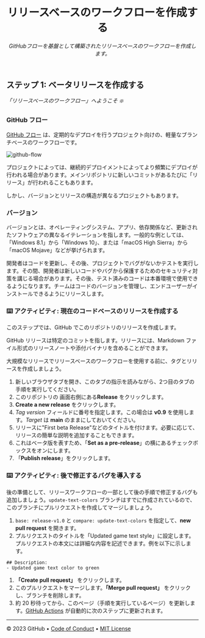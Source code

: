 <header>

<!--
<<< 作成者メモ: コースヘッダー >>>
このテンプレートを使用してコースを作成する方法の詳細については、<https://skills.github.com/quickstart> をご覧ください。
1280×640 の画像、文頭大文字で書かれたコース名、そして強調表示を使った簡潔な説明を含めてください。
リポジトリ設定で、テンプレートリポジトリを有効にし、1280×640 のソーシャル画像を追加し、ヘッドブランチの自動削除を設定します。
「About」の横に説明とタグを追加し、リリース、パッケージ、環境を無効にします。
オープンソースライセンスを追加します。GitHub は MIT ライセンスを使用しています。
-->

# リリースベースのワークフローを作成する

_GitHubフローを基盤として構築されたリリースベースのワークフローを作成します。_

</header>

<!--
<<< 著者注: ステップ 1 >>>
コースのステップを 3～5 個選びましょう。
最初のステップは常に最も難しいので、簡単なものを選びましょう。
詳しい説明については、docs.github.com へのリンクをご覧ください。
ステップを確認するには、新しいタブを開くようにユーザーに促しましょう。
-->

## ステップ 1: ベータリリースを作成する

_「リリースベースのワークフロー」へようこそ :sparkle:_

### GitHub フロー

[GitHub フロー](https://guides.github.com/introduction/flow/) は、定期的なデプロイを行うプロジェクト向けの、軽量なブランチベースのワークフローです。

![github-flow](https://user-images.githubusercontent.com/6351798/48032310-63842400-e114-11e8-8db0-06dc0504dcb5.png)

プロジェクトによっては、継続的デプロイメントによってより頻繁にデプロイが行われる場合があります。メインリポジトリに新しいコミットがあるたびに「リリース」が行われることもあります。

しかし、バージョンとリリースの構造が異なるプロジェクトもあります。

### バージョン

バージョンとは、オペレーティングシステム、アプリ、依存関係など、更新されたソフトウェアの異なるイテレーションを指します。一般的な例としては、「Windows 8.1」から「Windows 10」、または「macOS High Sierra」から「macOS Mojave」などが挙げられます。

開発者はコードを更新し、その後、プロジェクトでバグがないかテストを実行します。その間、開発者は新しいコードやバグから保護するためのセキュリティ対策を講じる場合があります。その後、テスト済みのコードは本番環境で使用できるようになります。チームはコードのバージョンを管理し、エンドユーザーがインストールできるようにリリースします。

### :keyboard: アクティビティ: 現在のコードベースのリリースを作成する

このステップでは、GitHub でこのリポジトリのリリースを作成します。

GitHub リリースは特定のコミットを指します。リリースには、Markdown ファイル形式のリリースノートや添付バイナリを含めることができます。

大規模なリリースでリリースベースのワークフローを使用する前に、タグとリリースを作成しましょう。

1. 新しいブラウザタブを開き、このタブの指示を読みながら、2つ目のタブの手順を実行してください。
2. このリポジトリの 画面右側にある**Release** をクリックします。
3. **Create a new release** をクリックします。
4. _Tag version_ フィールドに番号を指定します。この場合は **v0.9** を使用します。_Target_ は **main** のままにしておいてください。
5. リリースに"First beta Release"などのタイトルを付けます。必要に応じて、リリースの簡単な説明を追加することもできます。
6. これはベータ版を表すため、「**Set as a pre-release**」の横にあるチェックボックスをオンにします。
7. 「**Publish release**」をクリックします。

### :keyboard: アクティビティ: 後で修正するバグを導入する

後の準備として、リリースワークフローの一部として後の手順で修正するバグも追加しましょう。`update-text-colors` ブランチはすでに作成されているので、このブランチにプルリクエストを作成してマージしましょう。

1. `base: release-v1.0` と `compare: update-text-colors` を指定して、**new pull request** を開きます。
2. プルリクエストのタイトルを「Updated game text style」に設定します。プルリクエストの本文には詳細な内容を記述できます。例を以下に示します。
```
## Description:
- Updated game text color to green
```
1. **「Create pull request」** をクリックします。
2. このプルリクエストをマージします。**「Merge pull request」** をクリックし、ブランチを削除します。
3. 約 20 秒待ってから、このページ（手順を実行しているページ）を更新します。[GitHub Actions](https://docs.github.com/en/actions) が自動的に次のステップに更新されます。

<footer>

<!--
  <<< Author notes: Footer >>>
  Add a link to get support, GitHub status page, code of conduct, license link.
-->

---

&copy; 2023 GitHub &bull; [Code of Conduct](https://www.contributor-covenant.org/version/2/1/code_of_conduct/code_of_conduct.md) &bull; [MIT License](https://gh.io/mit)

</footer>
